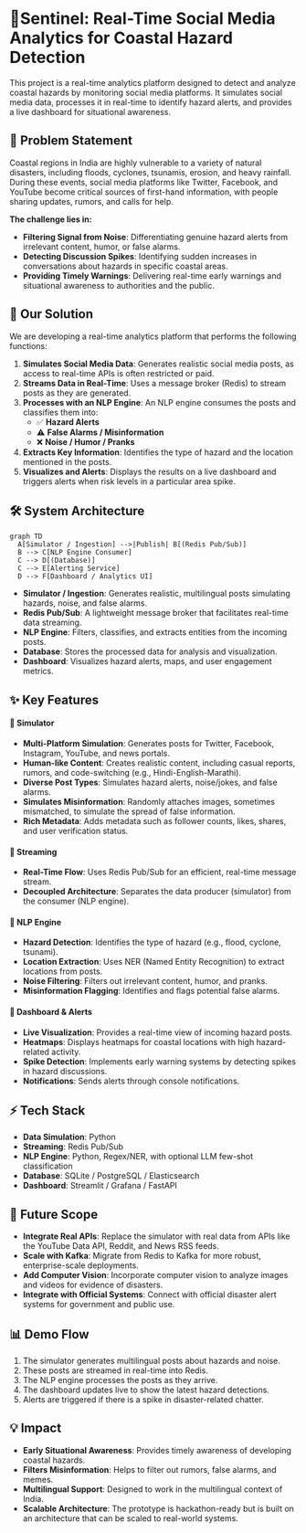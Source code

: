 # 🌊Sentinel: Real-Time Social Media Analytics for Coastal Hazard Detection

This project is a real-time analytics platform designed to detect and analyze coastal hazards by monitoring social media platforms. It simulates social media data, processes it in real-time to identify hazard alerts, and provides a live dashboard for situational awareness.

## 📌 Problem Statement

Coastal regions in India are highly vulnerable to a variety of natural disasters, including floods, cyclones, tsunamis, erosion, and heavy rainfall. During these events, social media platforms like Twitter, Facebook, and YouTube become critical sources of first-hand information, with people sharing updates, rumors, and calls for help.

**The challenge lies in:**

-   **Filtering Signal from Noise**: Differentiating genuine hazard alerts from irrelevant content, humor, or false alarms.
-   **Detecting Discussion Spikes**: Identifying sudden increases in conversations about hazards in specific coastal areas.
-   **Providing Timely Warnings**: Delivering real-time early warnings and situational awareness to authorities and the public.

## 🎯 Our Solution

We are developing a real-time analytics platform that performs the following functions:

1.  **Simulates Social Media Data**: Generates realistic social media posts, as access to real-time APIs is often restricted or paid.
2.  **Streams Data in Real-Time**: Uses a message broker (Redis) to stream posts as they are generated.
3.  **Processes with an NLP Engine**: An NLP engine consumes the posts and classifies them into:
    -   ✅ **Hazard Alerts**
    -   ⚠️ **False Alarms / Misinformation**
    -   ❌ **Noise / Humor / Pranks**
4.  **Extracts Key Information**: Identifies the type of hazard and the location mentioned in the posts.
5.  **Visualizes and Alerts**: Displays the results on a live dashboard and triggers alerts when risk levels in a particular area spike.

## 🛠️ System Architecture

```mermaid
graph TD
  A[Simulator / Ingestion] -->|Publish| B[(Redis Pub/Sub)]
  B --> C[NLP Engine Consumer]
  C --> D[(Database)]
  C --> E[Alerting Service]
  D --> F[Dashboard / Analytics UI]
```

-   **Simulator / Ingestion**: Generates realistic, multilingual posts simulating hazards, noise, and false alarms.
-   **Redis Pub/Sub**: A lightweight message broker that facilitates real-time data streaming.
-   **NLP Engine**: Filters, classifies, and extracts entities from the incoming posts.
-   **Database**: Stores the processed data for analysis and visualization.
-   **Dashboard**: Visualizes hazard alerts, maps, and user engagement metrics.

## ✨ Key Features

#### 🔹 Simulator

-   **Multi-Platform Simulation**: Generates posts for Twitter, Facebook, Instagram, YouTube, and news portals.
-   **Human-like Content**: Creates realistic content, including casual reports, rumors, and code-switching (e.g., Hindi-English-Marathi).
-   **Diverse Post Types**: Simulates hazard alerts, noise/jokes, and false alarms.
-   **Simulates Misinformation**: Randomly attaches images, sometimes mismatched, to simulate the spread of false information.
-   **Rich Metadata**: Adds metadata such as follower counts, likes, shares, and user verification status.

#### 🔹 Streaming

-   **Real-Time Flow**: Uses Redis Pub/Sub for an efficient, real-time message stream.
-   **Decoupled Architecture**: Separates the data producer (simulator) from the consumer (NLP engine).

#### 🔹 NLP Engine

-   **Hazard Detection**: Identifies the type of hazard (e.g., flood, cyclone, tsunami).
-   **Location Extraction**: Uses NER (Named Entity Recognition) to extract locations from posts.
-   **Noise Filtering**: Filters out irrelevant content, humor, and pranks.
-   **Misinformation Flagging**: Identifies and flags potential false alarms.

#### 🔹 Dashboard & Alerts

-   **Live Visualization**: Provides a real-time view of incoming hazard posts.
-   **Heatmaps**: Displays heatmaps for coastal locations with high hazard-related activity.
-   **Spike Detection**: Implements early warning systems by detecting spikes in hazard discussions.
-   **Notifications**: Sends alerts through console notifications.

## ⚡ Tech Stack

-   **Data Simulation**: Python
-   **Streaming**: Redis Pub/Sub
-   **NLP Engine**: Python, Regex/NER, with optional LLM few-shot classification
-   **Database**: SQLite / PostgreSQL / Elasticsearch
-   **Dashboard**: Streamlit / Grafana / FastAPI

## 🚀 Future Scope

-   **Integrate Real APIs**: Replace the simulator with real data from APIs like the YouTube Data API, Reddit, and News RSS feeds.
-   **Scale with Kafka**: Migrate from Redis to Kafka for more robust, enterprise-scale deployments.
-   **Add Computer Vision**: Incorporate computer vision to analyze images and videos for evidence of disasters.
-   **Integrate with Official Systems**: Connect with official disaster alert systems for government and public use.

## 📊 Demo Flow

1.  The simulator generates multilingual posts about hazards and noise.
2.  These posts are streamed in real-time into Redis.
3.  The NLP engine processes the posts as they arrive.
4.  The dashboard updates live to show the latest hazard detections.
5.  Alerts are triggered if there is a spike in disaster-related chatter.

## 💡 Impact

-   **Early Situational Awareness**: Provides timely awareness of developing coastal hazards.
-   **Filters Misinformation**: Helps to filter out rumors, false alarms, and memes.
-   **Multilingual Support**: Designed to work in the multilingual context of India.
-   **Scalable Architecture**: The prototype is hackathon-ready but is built on an architecture that can be scaled to real-world systems.

